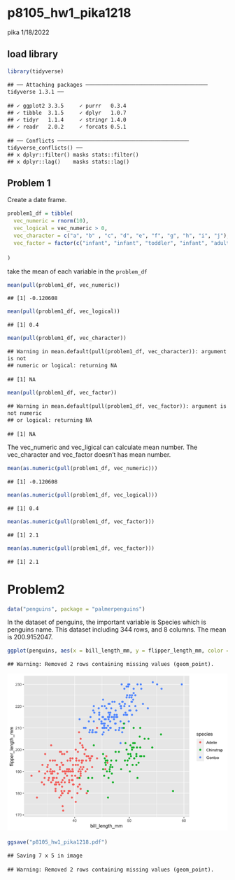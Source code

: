 p8105\_hw1\_pika1218
================
pika
1/18/2022

## load library

``` r
library(tidyverse)
```

    ## ── Attaching packages ─────────────────────────────────────── tidyverse 1.3.1 ──

    ## ✓ ggplot2 3.3.5     ✓ purrr   0.3.4
    ## ✓ tibble  3.1.5     ✓ dplyr   1.0.7
    ## ✓ tidyr   1.1.4     ✓ stringr 1.4.0
    ## ✓ readr   2.0.2     ✓ forcats 0.5.1

    ## ── Conflicts ────────────────────────────────────────── tidyverse_conflicts() ──
    ## x dplyr::filter() masks stats::filter()
    ## x dplyr::lag()    masks stats::lag()

## Problem 1

Create a date frame.

``` r
problem1_df = tibble(
  vec_numeric = rnorm(10),
  vec_logical = vec_numeric > 0,
  vec_character = c("a", "b" , "c", "d", "e", "f", "g", "h", "i", "j"),
  vec_factor = factor(c("infant", "infant", "toddler", "infant", "adult", "infant", "adult", "toddler", "infant", "toddler"))
  
)
```

take the mean of each variable in the
    `problem_df`

``` r
mean(pull(problem1_df, vec_numeric))
```

    ## [1] -0.120608

``` r
mean(pull(problem1_df, vec_logical))
```

    ## [1] 0.4

``` r
mean(pull(problem1_df, vec_character))
```

    ## Warning in mean.default(pull(problem1_df, vec_character)): argument is not
    ## numeric or logical: returning NA

    ## [1] NA

``` r
mean(pull(problem1_df, vec_factor))
```

    ## Warning in mean.default(pull(problem1_df, vec_factor)): argument is not numeric
    ## or logical: returning NA

    ## [1] NA

The vec\_numeric and vec\_ligical can calculate mean number. The
vec\_character and vec\_factor doesn’t has mean number.

``` r
mean(as.numeric(pull(problem1_df, vec_numeric)))
```

    ## [1] -0.120608

``` r
mean(as.numeric(pull(problem1_df, vec_logical)))
```

    ## [1] 0.4

``` r
mean(as.numeric(pull(problem1_df, vec_factor)))
```

    ## [1] 2.1

``` r
mean(as.numeric(pull(problem1_df, vec_factor)))
```

    ## [1] 2.1

# Problem2

``` r
data("penguins", package = "palmerpenguins")
```

In the dataset of penguins, the important variable is Species which is
penguins name. This dataset including 344 rows, and 8 columns. The mean
is
200.9152047.

``` r
ggplot(penguins, aes(x = bill_length_mm, y = flipper_length_mm, color = species)) + geom_point()
```

    ## Warning: Removed 2 rows containing missing values (geom_point).

![](p8105_hw1_pika1218_files/figure-gfm/unnamed-chunk-6-1.png)<!-- -->

``` r
ggsave("p8105_hw1_pika1218.pdf")
```

    ## Saving 7 x 5 in image

    ## Warning: Removed 2 rows containing missing values (geom_point).
